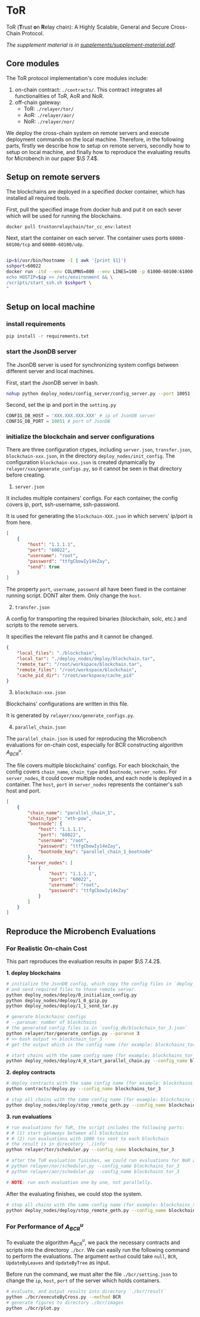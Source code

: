 # ToR

ToR (**T**rust **o**n **R**elay chain): A Highly Scalable, General and Secure Cross-Chain Protocol.

*The supplement material is in [supplements/supplement-material.pdf](supplements/supplement-material.pdf).*

## Core modules

The ToR protocol implementation's core modules include:

1. on-chain contract: `./contracts/`. This contract integrates all functionalities of ToR, AoR and NoR.
2. off-chain gateway:
   - ToR: `./relayer/tor/`
   - AoR: `./relayer/aor/`
   - NoR: `./relayer/nor/`

We deploy the cross-chain system on remote servers and execute deployment commands on the local machine. Therefore, in the following parts, firstly we describe how to setup on remote servers, secondly how to setup on local machine, and finally how to reproduce the evaluating results for Microbench in our paper $\S 7.4$.

## Setup on remote servers

The blockchains are deployed in a specified docker container, which has installed all required tools.

First, pull the specified image from docker hub and put it on each sever which will be used for running the blockchains.

```bash
docker pull trustonrelaychain/tor_cc_env:latest
```

Next, start the container on each server. The container uses ports `60000-60100/tcp` and `60000-60100/udp`.

```bash

ip=$(/usr/bin/hostname -I | awk '{print $1}')
sshport=60022
docker run -itd --env COLUMNS=800 --env LINES=100 -p 61000-60100:61000-60100/tcp -p 61000-60100:61000-60100/udp --name tor_cc tor_cc_env bash -c "\
echo HOSTIP=$ip >> /etc/environment && \
/scripts/start_ssh.sh $sshport \
"
```

## Setup on local machine

### install requirements

```bash
pip install -r requirements.txt
```

### start the JsonDB server

The JsonDB server is used for synchronizing system configs between different server and local machines.

First, start the JsonDB server in bash.

```bash
nohup python deploy_nodes/config_server/config_server.py --port 10051 --config_path ./config_db 2>&1 >config_server.log &
```

Second, set the ip and port in the `setting.py`

```python
CONFIG_DB_HOST = 'XXX.XXX.XXX.XXX' # ip of JsonDB server
CONFIG_DB_PORT = 10051 # port of JsonDB
```

### initialize the blockchain and server configurations

There are three configuration ctypes, including `server.json`, `transfer.json`, `blockchain-xxx.json`, in the directory `deploy_nodes/init_config`. The configuration `blockchain-xxx.json` is created dynamically by `relayer/xxx/generate_configs.py`, so it cannot be seen in that directory before creating.

1. `server.json `

It includes multiple containers' configs. For each container, the config covers ip, port, ssh-username, ssh-password.

It is used for generating the `blockchain-XXX.json` in which servers' ip/port is from here.

```json
[
    {
        "host": "1.1.1.1",
        "port": "60022", 
        "username": "root",
        "password": "ttfgCbowIy14eZay",
        "send": true
    }
]
```

The property `port`, `username`, `password` all have been fixed in the container running script. DONT alter them. Only change the `host`.


2. `transfer.json`

A config for transporting the required binaries (blockchain, solc, etc.) and scripts to the remote servers.

It specifies the relevant file paths and it cannot be changed.

```json
{
    "local_files": "./blockchain", 
    "local_tar": "./deploy_nodes/deploy/blockchain.tar", 
    "remote_tar": "/root/workspace/blockchain.tar", 
    "remote_files": "/root/workspace/blockchain", 
    "cache_pid_dir": "/root/workspace/cache_pid" 
}
```

3. `blockchain-xxx.json`

Blockchains' configurations are written in this file.

It is generated by `relayer/xxx/generate_configs.py`.

4. `parallel_chain.json`

The `parallel_chain.json` is used for reproducing the Microbench evaluations for on-chain cost, especially for BCR constructing algorithm $A_{BCR}^u$.

The file covers multiple blockchains' configs. For each blockchain, the config covers `chain_name`, `chain_type` and `bootnode`, `server_nodes`. For `server_nodes`, it could cover multiple nodes, and each node is deployed in a container. The `host`, `port` in `server_nodes` represents the container's ssh host and port.

```json
[
    {
        "chain_name": "parallel_chain_1",
        "chain_type": "eth-pow",
        "bootnode": {
            "host": "1.1.1.1",
            "port": "60022",
            "username": "root",
            "password": "ttfgCbowIy14eZay",
            "bootnode_key": "parallel_chain_1_bootnode"
        },
        "server_nodes": [
            {
                "host": "1.1.1.1",
                "port": "60022",
                "username": "root",
                "password": "ttfgCbowIy14eZay"
            }
        ]
    }
]
```

## Reproduce the Microbench Evaluations

### For Realistic On-chain Cost

This part reproduces the evaluation results in paper $\S 7.4.2$.

**1. deploy blockchains**

```bash
# initialize the JsonDB config, which copy the config files in `deploy_nodes/init_config` to `/`.
# and send required files to those remote server.
python deploy_nodes/deploy/0_initialize_config.py
python deploy_nodes/deploy/1_0_gzip.py
python deploy_nodes/deploy/1_1_send_tar.py

# generate blockchainc configs
# --paranum: number of blockchains
# the generated config files is in `config_db/blockchain_tor_3.json`
python relayer/tor/generate_configs.py --paranum 3
# >> bash output >> blockchain_tor_3
# get the output which is the config name (for example: blockchains_tor_3)

# start chains with the same config name (for example: blockchains_tor_3)
python deploy_nodes/deploy/4_0_start_parallel_chain.py --config_name blockchains_tor_3
```

**2. deploy contracts**

```bash
# deploy contracts with the same config name (for example: blockchains_tor_3)
python contracts/deploy.py --config_name blockchains_tor_3

# stop all chains with the same config name (for example: blockchains_tor_3)
python deploy_nodes/deploy/stop_remote_geth.py --config_name blockchains_tor_3
```

**3. run evaluations**

```bash
# run evaluations for ToR, the script includes the following parts:
# # (1) start gateways between all blockchains
# # (2) run evaluations with 1000 txs sent to each blockchain
# the result is in direcetory './info'
python relayer/tor/scheduler.py --config_name blockchains_tor_3

# after the ToR evaluation finishes, we could run evaluations for NoR and AoR
# python relayer/nor/scheduler.py --config_name blockchains_tor_3
# python relayer/aor/scheduler.py --config_name blockchains_tor_3

# NOTE: run each evaluation one by one, not parallelly.
```

After the evaluating finishes, we could stop the system.

```bash
# stop all chains with the same config name (for example: blockchains_tor_3)
python deploy_nodes/deploy/stop_remote_geth.py --config_name blockchains_tor_3
```

### For Performance of $A_{BCR}^u$

To evaluate the algorithm $A_{BCR}^u$, we pack the necessary contracts and scripts into the directoroy `./bcr`. We can easily run the following command to perform the evaluations. The argument `method` could take `null`, `BCR`, `UpdateByLeaves` and `UpdateByTree` as input.

Before run the command, we must alter the file `./bcr/setting.json` to change the `ip`, `host`, `port` of the server which holds containers.

```bash
# evaluate, and output results into directory `./bcr/result`
python ./bcr/executeByCross.py --method BCR
# generate figures to directory ./bcr/images
python ./bcr/plot.py
```
